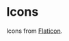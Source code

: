 # Icons 

Icons from [Flaticon](https://www.flaticon.com/icon-fonts-most-downloaded?weight=regular&type=uicon).